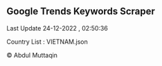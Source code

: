 

## Google Trends Keywords Scraper 
 
Last Update 24-12-2022 , 02:50:36

Country List :
VIETNAM.json



© Abdul Muttaqin 
